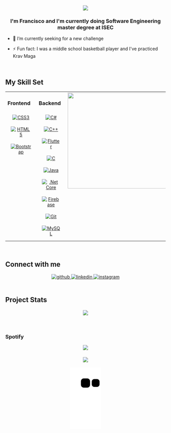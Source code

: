 <div align="center">
<img src="https://cdn.dribbble.com/users/1299339/screenshots/2972130/media/6e483d743f91592d0ec62ece7ae850e3.gif" align="center" style="width: 50%" />
</div>  
  

### <div align="center">I'm Francisco and I'm currently doing Software Engineering master degree at ISEC </div>  
   
- 🌱 I’m currently seeking for a new challenge

- ⚡ Fun fact: I was a middle school basketball player and I've practiced Krav Maga
  

<br/>  


## My Skill Set  
<table><tr><td valign="top" width="33%">

### Frontend  
<div align="center">  
<a href="https://www.w3schools.com/css/" target="_blank"><img style="margin: 10px" src="https://profilinator.rishav.dev/skills-assets/css3-original-wordmark.svg" alt="CSS3" height="50" /></a>  
<a href="https://en.wikipedia.org/wiki/HTML5" target="_blank"><img style="margin: 10px" src="https://profilinator.rishav.dev/skills-assets/html5-original-wordmark.svg" alt="HTML5" height="50" /></a>  
<a href="https://getbootstrap.com/docs/3.4/javascript/" target="_blank"><img style="margin: 10px" src="https://profilinator.rishav.dev/skills-assets/bootstrap-plain.svg" alt="Bootstrap" height="50" /></a>  
</div>
</td><td valign="top" width="33%">
  
  
### Backend  
<div align="center">  
<a href="https://docs.microsoft.com/en-us/dotnet/csharp/" target="_blank"><img style="margin: 10px" src="https://profilinator.rishav.dev/skills-assets/csharp-original.svg" alt="C#" height="50" /></a>  
<a href="https://www.cplusplus.com/" target="_blank"><img style="margin: 10px" src="https://profilinator.rishav.dev/skills-assets/cplusplus-original.svg" alt="C++" height="50" /></a>  
<a href="https://flutter.dev/" target="_blank"><img style="margin: 10px" src="https://profilinator.rishav.dev/skills-assets/flutterio-icon.svg" alt="Flutter" height="50" /></a>  
<a href="https://www.cprogramming.com/" target="_blank"><img style="margin: 10px" src="https://profilinator.rishav.dev/skills-assets/c-original.svg" alt="C" height="50" /></a>  
<a href="https://www.java.com/" target="_blank"><img style="margin: 10px" src="https://profilinator.rishav.dev/skills-assets/java-original-wordmark.svg" alt="Java" height="50" /></a>  
<a href="https://dotnet.microsoft.com/download" target="_blank"><img style="margin: 10px" src="https://profilinator.rishav.dev/skills-assets/dotnetcore.png" alt=".Net Core" height="50" /></a>  
<a href="https://firebase.google.com/" target="_blank"><img style="margin: 10px" src="https://profilinator.rishav.dev/skills-assets/firebase.png" alt="Firebase" height="50" /></a>  
<a href="https://github.com/" target="_blank"><img style="margin: 10px" src="https://profilinator.rishav.dev/skills-assets/git-scm-icon.svg" alt="Git" height="50" /></a>  
<a href="https://www.mysql.com/" target="_blank"><img style="margin: 10px" src="https://profilinator.rishav.dev/skills-assets/mysql-original-wordmark.svg" alt="MySQL" height="50" /></a>  
</div>


</td><td valign="top" width="33%">
<div align="center">
<img src="https://user-images.githubusercontent.com/16559276/157949150-845bfb54-ccea-48af-8af6-367c176c397c.gif" align="center" height="300" width="400" />
</div>
</table>  

<br/>  


## Connect with me  
<div align="center">
<a href="https://github.com/franciscoSimoes15" target="_blank">
<img src=https://img.shields.io/badge/github-%2324292e.svg?&style=for-the-badge&logo=github&logoColor=white alt=github style="margin-bottom: 5px;" />
</a>
<a href="https://linkedin.com/in/franciscoSimoes15" target="_blank">
<img src=https://img.shields.io/badge/linkedin-%231E77B5.svg?&style=for-the-badge&logo=linkedin&logoColor=white alt=linkedin style="margin-bottom: 5px;" />
</a>
<a href="https://instagram.com/xicaosimoes" target="_blank">
<img src=https://img.shields.io/badge/instagram-%23000000.svg?&style=for-the-badge&logo=instagram&logoColor=white alt=instagram style="margin-bottom: 5px;" />
</a>  
</div>  
  

<br/>  


## Project Stats  
<div align="center"><img theme="dracula" src="https://github-readme-stats.vercel.app/api/top-langs/?username=franciscoSimoes15&hide_border=true&layout=compact" align="center" /></div>  

<br/>  
  
  
  
<br/>  


### Spotify  
<div align="center"><img src="https://spotify-github-profile.vercel.app/api/view?uid=franciscoscc15&cover_image=false&theme=default&show_offline=false&background_color=121212" /></div>  

<br/>  

<div align="center">
<img src="https://komarev.com/ghpvc/?username=franciscoSimoes15&&style=flat-square" align="center" />
</div>  
  

<br/>  
  
<div align="center">
<img alt="snake eating my contribution" src="https://github.com/franciscoSimoes15/franciscoSimoes15/blob/output/github-contribution-grid-snake.svg" >
</div>
